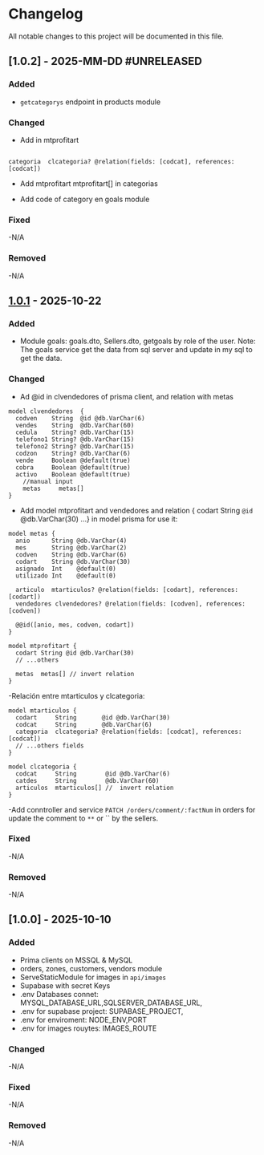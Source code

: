 # Changelog

All notable changes to this project will be documented in this file.

## [1.0.2] - 2025-MM-DD #UNRELEASED

### Added

- `getcategorys` endpoint in products module

### Changed

- Add in mtprofitart

``` prisma

categoria  clcategoria? @relation(fields: [codcat], references: [codcat])

```

- Add   mtprofitart mtprofitart[] in categorias

- Add code of category en goals module

### Fixed

-N/A

### Removed

-N/A

## [1.0.1](https://github.com/JavierTaborda/backend-sge-app/releases/tag/v1.0.1) - 2025-10-22

### Added

- Module goals: goals.dto, Sellers.dto, getgoals by role of the user.
Note:  The goals service get the data from sql server  and update in my sql to get the data.

### Changed

- Ad @id in clvendedores of prisma client, and relation with metas

``` prisma
model clvendedores  {
  codven    String  @id @db.VarChar(6)
  vendes    String  @db.VarChar(60)
  cedula    String? @db.VarChar(15)
  telefono1 String? @db.VarChar(15)
  telefono2 String? @db.VarChar(15)
  codzon    String? @db.VarChar(6)
  vende     Boolean @default(true)
  cobra     Boolean @default(true)
  activo    Boolean @default(true)
    //manual input 
    metas     metas[]
}
```

- Add model mtprofitart and vendedores and relation { codart  String   `@id` @db.VarChar(30) ...} in model prisma for use it:

``` prisma
model metas {
  anio      String @db.VarChar(4)
  mes       String @db.VarChar(2)
  codven    String @db.VarChar(6)
  codart    String @db.VarChar(30)
  asignado  Int    @default(0)
  utilizado Int    @default(0)

  articulo  mtarticulos? @relation(fields: [codart], references: [codart])
  vendedores clvendedores? @relation(fields: [codven], references: [codven])
  
  @@id([anio, mes, codven, codart])
}
```

``` prisma
model mtprofitart {
  codart String @id @db.VarChar(30)
  // ...others 

  metas  metas[] // invert relation
}
```

-Relación entre mtarticulos y clcategoria:

```prisma
model mtarticulos {
  codart     String       @id @db.VarChar(30)
  codcat     String       @db.VarChar(6)
  categoria  clcategoria? @relation(fields: [codcat], references: [codcat])
  // ...others fields
}
```

```prisma
model clcategoria {
  codcat     String        @id @db.VarChar(6)
  catdes     String        @db.VarChar(60)
  articulos  mtarticulos[] //  invert relation
}
```

-Add  conntroller and service `PATCH /orders/comment/:factNum` in orders for update the comment to `**` or `` by the sellers.

### Fixed

-N/A

### Removed

-N/A

## [1.0.0] - 2025-10-10

### Added

- Prima clients on MSSQL & MySQL
- orders, zones, customers, vendors module
- ServeStaticModule for images in `api/images`
- Supabase with secret Keys  
- .env Databases connet: MYSQL_DATABASE_URL,SQLSERVER_DATABASE_URL,
- .env for supabase project: SUPABASE_PROJECT,
- .env for enviroment: NODE_ENV,PORT
- .env for images rouytes:  IMAGES_ROUTE

### Changed

-N/A

### Fixed

-N/A

### Removed

-N/A

